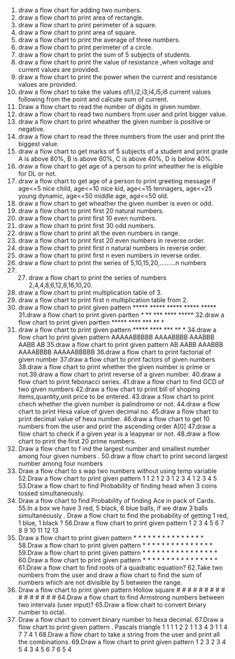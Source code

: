 1. draw a flow chart for adding two numbers.
2. draw a flow chart to print area of rectangle.
3. draw a flow chart to print perimeter of a square.
4. draw a flow chart to print area of square.
5. draw a flow chart to print the average of three numbers.
6. draw a flow chart to print perimeter of a circle.
7. draw a flow chart to print the sum of 5 subjects of students.
8. draw a flow chart to print the value of resistance ,when voltage and current values are provided.
9. draw a flow chart to print the power when the current and resistance values are provided.
10. draw a flow chart to take the values ofi1,i2,i3,i4,i5,i6 current values
    following from the point and calcute sum of current.
12. Draw a flow chart to read the number of digits in given number.
13. draw a flow chart to read two numbers from user and print bigger value.
14. draw a flow chart to print wheather the given number is positive or negative.
15. draw a flow chart to read the three numbers from the user and print the biggest value.
16. draw a flow chart to get marks of 5 subjects of a student and print grade A is above 80%, B is above
    60%, C is above 40%, D is below 40%.
17. draw a flow chart to get age of a person to print wheather he is eligible for DL or not.
18. draw a flow chart to get age of a person to print greeting message if age<=5 nice child, age<=10 nice kid,
     age<=15 tennagers, age<=25 young dynamic, age<=50 middle age, age<=50 old.
19. draw a flow chart to get wheather the given number is even or odd.
20. draw a flow chart to print first 20 natural numbers.
21. draw a flow chart to print first 10 even numbers.
22. draw a flow chart to print first 30 odd numbers.
23. draw a flow chart to print all the even numbers in range.
24. draw a flow chart to print first 20 even numbers in reverse order.
25. draw a flow chart to print first n natural numbers in reverse order.
26. draw a flow chart to print first n even numbers in reverse order.
27. draw a flow chart to print the series of 5,10,15,20,.........n numbers
28. 27. draw a flow chart to print the series of numbers 2,4,4,8,6,12,8,16,10,20.
29. draw a flow chart to print multiplication table of 3.
30. draw a flow chart to print first n multiplication table from 2.
31. draw a flow chart to print given pattern
              *****
              *****
              *****
              *****
              *****
31.draw a flow chart to print given partten
                *
                **
                ***
                ****
                *****
32.draw a flow chart to print given partten
                *****
                ****
                ***
                **
                *
33. draw a flow chart to print given pattern
                *****
                 ****
                  ***
                   **
                    *
34.draw a flow chart to print given pattern
                AAAAABBBBB
                 AAAABBBB
                  AAABBB
                   AABB
                    AB
35.draw a flow chart to print given pattern
                    AB
                   AABB
                  AAABBB
                 AAAABBBB
                AAAAABBBBB
36.draw a flow chart to print factorial of given number
37.draw a flow chart to print factors of given numbers
38.draw a flow chart to print whether the given number is prime or not.39.draw a flow chart to print reverse of a given number.
40.draw a flow chart to print febonacci series.
41.draw a flow chart to find GCD of two given numbers
42.draw a flow chart to print bill of shoping items,quantity,unit price to be entered.
43.draw a flow chart to print chech whether the given number is palindrome or not.
44.draw a flow chart to print Hexa value of given decimal no.
45.draw a flow chart to print decimal value of hexa number.
46.draw a flow chart to get 10 numbers from the user and print the ascending order A[0]
47.draw a flow chart to check if a given year is a leapyear or not.
48.draw a flow chart to print the first 20 prime numbers.
49. Draw a flow chart to f ind
the largest number and smallest number among four given numbers .
50.draw a flow chart to print second largest number among four numbers
51. Draw a flow chart to s wap
two numbers without using temp variable
52.Draw a flow chart to print given pattern
                        1
                        1 2
                        1 2 3
                        1 2 3 4
                        1 2 3 4 5
53.Draw a flow chart to find Probability
of finding head when 3 coins tossed simultaneously.
54. Draw a flow chart to find Probability of finding Ace in pack of Cards.
55.In a box we have 3 red, 5 black, 6 blue balls, if we draw 3 balls simultaneously . Draw a flow chart
to find the probability of getting 1 red, 1 blue, 1 black ?
56.Draw a flow chart to print given pattern
                               1
                             2 3 4
                            5 6 7 8 9
                            10 11 12
                               13
57. Draw
a flow chart to print given pattern
                                * * * * *
                                * * * *
                                * * *
                                * *
                                *
58.Draw a flow chart to print given pattern
                            * * * * *
                              * * * *
                                * * *
                                  * *
                                    *
59.Draw a flow chart to print given pattern
                                  *
                                * * *
                              * * * * *
                            * * * * * * *
60.Draw a flow chart to print given pattern
                            * * * * * * *
                              * * * * *
                                * * *
                                  *
61.Draw a flow chart to find roots of a quadratic equation?
62.Take two numbers from the user and draw a flow chart to find the sum of numbers which
are not divisible by 5 between the range.
63. Draw a flow chart to print given pattern
Hollow square
                                # # # # #
                                #       #
                                #       #
                                #       #
                                # # # # #
64.Draw a flow chart to find Armstrong numbers between two intervals (user input)?
65.Draw a flow chart to convert binary number to octal.
66. Draw a flow chart to convert binary number to hexa decimal.
67.Draw a flow chart to print given pattern .
Pascals triangle
                                     1
                                    1 1
                                  1 2 2 1
                                 1 3 4 3 1
                                1 4 7 7 4 1
68.Draw a flow chart to take a string from the user and print all the combinations.
69.Draw a flow chart to print given pattern
                                      1
                                    2 3 2
                                  3 4 5 4 3
                                4 5 6 7 6 5 4
